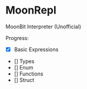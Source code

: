 # MoonRepl

MoonBit Interpreter (Unofficial)

Progress:

- [x] Basic Expressions 
- [] Types
- [] Enum
- [] Functions
- [] Struct